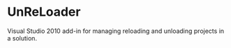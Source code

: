UnReLoader
==========

Visual Studio 2010 add-in for managing reloading and unloading projects in a solution.